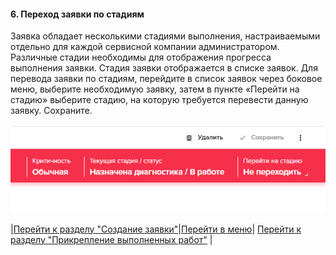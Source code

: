 #### 6. Переход заявки по стадиям
Заявка обладает несколькими стадиями выполнения, настраиваемыми отдельно для каждой сервисной компании администратором. Различные стадии необходимы для отображения прогресса выполнения заявки. Стадия заявки отображается в списке заявок.
Для перевода заявки по стадиям, перейдите в список заявок через боковое меню, выберите необходимую заявку, затем в пункте «Перейти на стадию» выберите стадию, на которую требуется перевести данную заявку. Сохраните.

![14.png](/attachments/images/14.png)

|[Перейти к разделу "Создание заявки"](./CreatingTicket.md)|[Перейти в меню](http://wiki.hubex.ru)| [Перейти к разделу "Прикрепление выполненных работ"](./AttachingFiles.md) |
